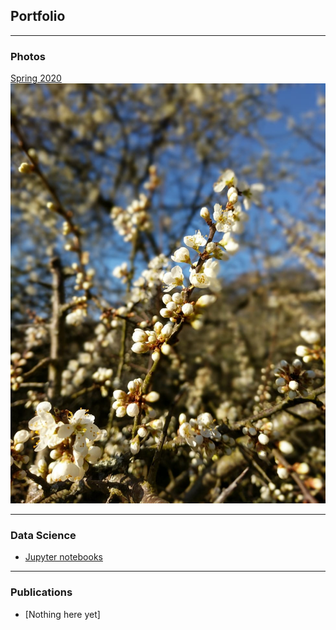 ## Portfolio

---

### Photos

[Spring 2020](/spring2020)
<img src="images/FlowersSprint2020.jpeg?raw=true"/>

---

### Data Science

- [Jupyter notebooks](https://github.com/differenczi)

---

### Publications

- [Nothing here yet]


